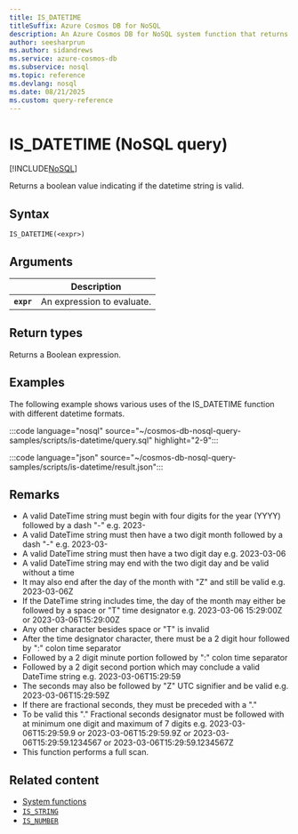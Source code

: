 ```yaml
---
title: IS_DATETIME
titleSuffix: Azure Cosmos DB for NoSQL
description: An Azure Cosmos DB for NoSQL system function that returns a boolean value indicating if the datetime string is valid.
author: seesharprun
ms.author: sidandrews
ms.service: azure-cosmos-db
ms.subservice: nosql
ms.topic: reference
ms.devlang: nosql
ms.date: 08/21/2025
ms.custom: query-reference
---
```


# IS_DATETIME (NoSQL query)

[!INCLUDE[NoSQL](../../includes/appliesto-nosql.md)]

Returns a boolean value indicating if the datetime string is valid.

## Syntax

```nosql
IS_DATETIME(<expr>)  
```  

## Arguments

| | Description |
| --- | --- |
| **`expr`** | An expression to evaluate. |

## Return types

Returns a Boolean expression.

## Examples

The following example shows various uses of the IS_DATETIME function with different datetime formats.

:::code language="nosql" source="~/cosmos-db-nosql-query-samples/scripts/is-datetime/query.sql" highlight="2-9":::

:::code language="json" source="~/cosmos-db-nosql-query-samples/scripts/is-datetime/result.json":::

## Remarks

- A valid DateTime string must begin with four digits for the year (YYYY) followed by a dash "-" e.g. 2023-
- A valid DateTime string must then have a two digit month followed by a dash "-" e.g. 2023-03-
- A valid DateTime string must then have a two digit day e.g. 2023-03-06
- A valid DateTime string may end with the two digit day and be valid without a time
- It may also end after the day of the month with "Z" and still be valid e.g. 2023-03-06Z
- If the DateTime string includes time, the day of the month may either be followed by a space or "T" time designator e.g. 2023-03-06 15:29:00Z or 2023-03-06T15:29:00Z
- Any other character besides space or "T" is invalid
- After the time designator character, there must be a 2 digit hour followed by ":" colon time separator
- Followed by a 2 digit minute portion followed by ":" colon time separator
- Followed by a 2 digit second portion which may conclude a valid DateTime string e.g. 2023-03-06T15:29:59
- The seconds may also be followed by "Z" UTC signifier and be valid e.g. 2023-03-06T15:29:59Z
- If there are fractional seconds, they must be preceded with a "."
- To be valid this "." Fractional seconds designator must be followed with at minimum one digit and maximum of 7 digits e.g. 2023-03-06T15:29:59.9 or 2023-03-06T15:29:59.9Z or 2023-03-06T15:29:59.1234567 or 2023-03-06T15:29:59.1234567Z
- This function performs a full scan.

## Related content

- [System functions](system-functions.yml)
- [`IS_STRING`](is-string.md)
- [`IS_NUMBER`](is-number.md)
